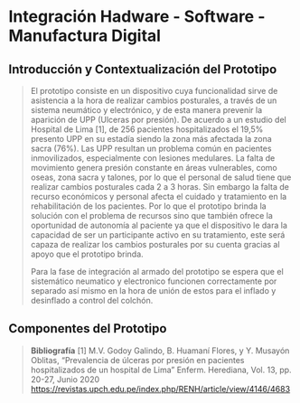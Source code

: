 # Integración Hadware - Software - Manufactura Digital

## Introducción y Contextualización del Prototipo
> El prototipo consiste en un dispositivo cuya funcionalidad sirve de asistencia a la hora de realizar cambios posturales, a través de un sistema neumático y electrónico, y de esta manera prevenir la aparición de UPP (Ulceras por presión). De acuerdo a un estudio del Hospital de Lima [1], de 256 pacientes hospitalizados el 19,5% presento UPP en su estadía  siendo la zona más afectada la zona sacra (76%). Las UPP resultan un problema común en pacientes inmovilizados, especialmente con lesiones medulares. La falta de movimiento genera presión constante en áreas vulnerables, como oseas, zona sacra y talones, por lo que el personal de salud tiene que realizar cambios posturales cada 2 a 3 horas. Sin embargo la falta de recurso económicos y personal afecta el cuidado y tratamiento en la rehabilitación de los pacientes. Por lo que el prototipo brinda la solución con el problema de recursos sino que también ofrece la oportunidad de autonomía al paciente ya que el dispositivo le dara la capacidad de ser un participante activo en su tratamiento, este será capaza de realizar los cambios posturales por su cuenta gracias al apoyo que el prototipo brinda.  
>
> Para la fase de integración al armado del prototipo se espera que el sistemático neumatico y electronico funcionen correctamente por separado así mismo en la hora de unión de estos para el inflado y desinflado a control del colchón. 
>

## Componentes del Prototipo
> 
> 

> **Bibliografía**
> [1] M.V. Godoy Galindo, B. Huamaní Flores, y Y. Musayón Oblitas, “Prevalencia de úlceras por presión en pacientes hospitalizados de un hospital de Lima” Enferm. Herediana, Vol. 13, pp. 20-27, Junio 2020 https://revistas.upch.edu.pe/index.php/RENH/article/view/4146/4683 




